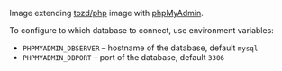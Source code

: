 Image extending [tozd/php](https://github.com/tozd/docker-php) image with [phpMyAdmin](https://www.phpmyadmin.net/).

To configure to which database to connect, use environment variables:
* `PHPMYADMIN_DBSERVER` – hostname of the database, default `mysql`
* `PHPMYADMIN_DBPORT` – port of the database, default `3306`
